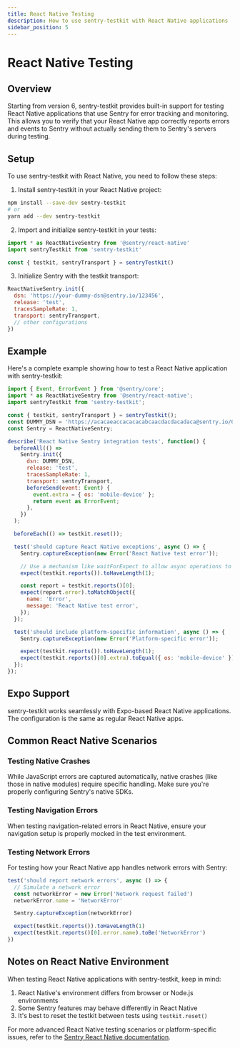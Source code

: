 ```yaml
---
title: React Native Testing
description: How to use sentry-testkit with React Native applications
sidebar_position: 5
---
```


# React Native Testing

## Overview

Starting from version 6, sentry-testkit provides built-in support for testing React Native applications that use Sentry for error tracking and monitoring. This allows you to verify that your React Native app correctly reports errors and events to Sentry without actually sending them to Sentry's servers during testing.

## Setup

To use sentry-testkit with React Native, you need to follow these steps:

1. Install sentry-testkit in your React Native project:

```bash
npm install --save-dev sentry-testkit
# or
yarn add --dev sentry-testkit
```

2. Import and initialize sentry-testkit in your tests:

```javascript
import * as ReactNativeSentry from '@sentry/react-native'
import sentryTestkit from 'sentry-testkit'

const { testkit, sentryTransport } = sentryTestkit()
```

3. Initialize Sentry with the testkit transport:

```javascript
ReactNativeSentry.init({
  dsn: 'https://your-dummy-dsn@sentry.io/123456',
  release: 'test',
  tracesSampleRate: 1,
  transport: sentryTransport,
  // other configurations
})
```

## Example

Here's a complete example showing how to test a React Native application with sentry-testkit:

```javascript
import { Event, ErrorEvent } from '@sentry/core';
import * as ReactNativeSentry from '@sentry/react-native';
import sentryTestkit from 'sentry-testkit';

const { testkit, sentryTransport } = sentryTestkit();
const DUMMY_DSN = 'https://acacaeaccacacacabcaacdacdacadaca@sentry.io/000001';
const Sentry = ReactNativeSentry;

describe('React Native Sentry integration tests', function() {
  beforeAll(() =>
    Sentry.init({
      dsn: DUMMY_DSN,
      release: 'test',
      tracesSampleRate: 1,
      transport: sentryTransport,
      beforeSend(event: Event) {
        event.extra = { os: 'mobile-device' };
        return event as ErrorEvent;
      },
    })
  );

  beforeEach(() => testkit.reset());

  test('should capture React Native exceptions', async () => {
    Sentry.captureException(new Error('React Native test error'));

    // Use a mechanism like waitForExpect to allow async operations to complete
    expect(testkit.reports()).toHaveLength(1);

    const report = testkit.reports()[0];
    expect(report.error).toMatchObject({
      name: 'Error',
      message: 'React Native test error',
    });
  });

  test('should include platform-specific information', async () => {
    Sentry.captureException(new Error('Platform-specific error'));

    expect(testkit.reports()).toHaveLength(1);
    expect(testkit.reports()[0].extra).toEqual({ os: 'mobile-device' });
  });
});
```

## Expo Support

sentry-testkit works seamlessly with Expo-based React Native applications. The configuration is the same as regular React Native apps.

## Common React Native Scenarios

### Testing Native Crashes

While JavaScript errors are captured automatically, native crashes (like those in native modules) require specific handling. Make sure you're properly configuring Sentry's native SDKs.

### Testing Navigation Errors

When testing navigation-related errors in React Native, ensure your navigation setup is properly mocked in the test environment.

### Testing Network Errors

For testing how your React Native app handles network errors with Sentry:

```javascript
test('should report network errors', async () => {
  // Simulate a network error
  const networkError = new Error('Network request failed')
  networkError.name = 'NetworkError'

  Sentry.captureException(networkError)

  expect(testkit.reports()).toHaveLength(1)
  expect(testkit.reports()[0].error.name).toBe('NetworkError')
})
```

## Notes on React Native Environment

When testing React Native applications with sentry-testkit, keep in mind:

1. React Native's environment differs from browser or Node.js environments
2. Some Sentry features may behave differently in React Native
3. It's best to reset the testkit between tests using `testkit.reset()`

For more advanced React Native testing scenarios or platform-specific issues, refer to the [Sentry React Native documentation](https://docs.sentry.io/platforms/react-native/).

